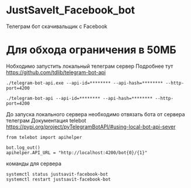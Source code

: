 # JustSaveIt_Facebook_bot

Телеграм бот скачивальщик c Facebook

# Для обхода ограничения в 50МБ

Нобходимо запустить локальный телеграм сервер
Подробнее тут https://github.com/tdlib/telegram-bot-api

```
./telegram-bot-api.exe --api-id=******** --api-hash=******** --http-port=4200

./telegram-bot-api --api-id=******** --api-hash=******** --http-port=4200

```

До запуска локального сервера необходимо отвязать бота от сервера телеграм
Документация telebot https://pypi.org/project/pyTelegramBotAPI/#using-local-bot-api-sever

```
from telebot import apihelper

bot.log_out()
apihelper.API_URL = "http://localhost:4200/bot{0}/{1}"

```

команды для сервера

```
systemctl status justsavit-facebook-bot
systemctl restart justsavit-facebook-bot
```
